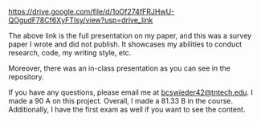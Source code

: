 https://drive.google.com/file/d/1oOf274fFRJHwU-QOgudF78Cf6XyFTIsy/view?usp=drive_link

The above link is the full presentation on my paper, and this was a survey paper I wrote and did not publish. It showcases my abilities to conduct research, code, my writing style, etc. 

Moreover, there was an in-class presentation as you can see in the repository. 

If you have any questions, please email me at bcswieder42@tntech.edu. 
I made a 90 A on this project. Overall, I made a 81.33 B in the course. Additionally, I have the first exam as well if you want to see the content. 
